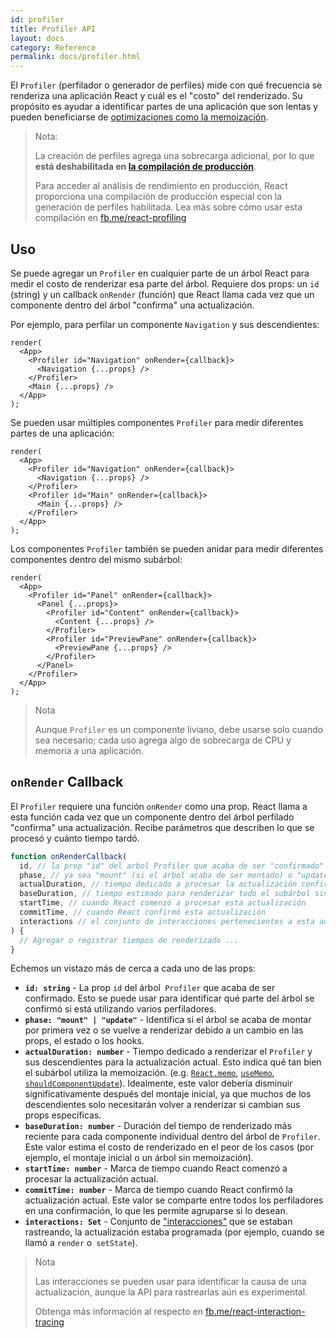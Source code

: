 ```yaml
---
id: profiler
title: Profiler API
layout: docs
category: Reference
permalink: docs/profiler.html
---
```


El `Profiler` (perfilador o generador de perfiles) mide con qué frecuencia se renderiza una aplicación React y cuál es el "costo" del renderizado.
Su propósito es ayudar a identificar partes de una aplicación que son lentas y pueden beneficiarse de [optimizaciones como la memoización](https://reactjs.org/docs/hooks-faq.html#how-to-memoize-calculations).

> Nota:
>
> La creación de perfiles agrega una sobrecarga adicional, por lo que **está deshabilitada en [la compilación de producción](https://reactjs.org/docs/optimizing-performance.html#use-the-production-build)**.
>
> Para acceder al análisis de rendimiento en producción, React proporciona una compilación de producción especial con la generación de perfiles habilitada.
> Lea más sobre cómo usar esta compilación en [fb.me/react-profiling](https://fb.me/react-profiling)

## Uso

Se puede agregar un `Profiler` en cualquier parte de un árbol React para medir el costo de renderizar esa parte del árbol.
Requiere dos props: un `id` (string) y un callback `onRender` (función) que React llama cada vez que un componente dentro del árbol "confirma" una actualización.

Por ejemplo, para perfilar un componente `Navigation` y sus descendientes:

```js{3}
render(
  <App>
    <Profiler id="Navigation" onRender={callback}>
      <Navigation {...props} />
    </Profiler>
    <Main {...props} />
  </App>
);
```

Se pueden usar múltiples componentes `Profiler` para medir diferentes partes de una aplicación:
```js{3,6}
render(
  <App>
    <Profiler id="Navigation" onRender={callback}>
      <Navigation {...props} />
    </Profiler>
    <Profiler id="Main" onRender={callback}>
      <Main {...props} />
    </Profiler>
  </App>
);
```

Los componentes `Profiler` también se pueden anidar para medir diferentes componentes dentro del mismo subárbol:
```js{2,6,8}
render(
  <App>
    <Profiler id="Panel" onRender={callback}>
      <Panel {...props}>
        <Profiler id="Content" onRender={callback}>
          <Content {...props} />
        </Profiler>
        <Profiler id="PreviewPane" onRender={callback}>
          <PreviewPane {...props} />
        </Profiler>
      </Panel>
    </Profiler>
  </App>
);
```

> Nota
>
> Aunque `Profiler` es un componente liviano, debe usarse solo cuando sea necesario; cada uso agrega algo de sobrecarga de CPU y memoria a una aplicación.

## `onRender` Callback

El `Profiler` requiere una función `onRender` como una prop.
React llama a esta función cada vez que un componente dentro del árbol perfilado "confirma" una actualización.
Recibe parámetros que describen lo que se procesó y cuánto tiempo tardó.

```js
function onRenderCallback(
  id, // la prop "id" del arbol Profiler que acaba de ser "confirmado"
  phase, // ya sea "mount" (si el árbol acaba de ser montado) o "update" (si se re-renderizó)
  actualDuration, // tiempo dedicado a procesar la actualización confirmada
  baseDuration, // tiempo estimado para renderizar todo el subárbol sin memoización
  startTime, // cuando React comenzó a procesar esta actualización
  commitTime, // cuando React confirmó esta actualización
  interactions // el conjunto de interacciones pertenecientes a esta actualización
) {
  // Agregar o registrar tiempos de renderizado ...
}
```

Echemos un vistazo más de cerca a cada uno de las props:

* **`id: string`** - 
La prop `id` del árbol` Profiler` que acaba de ser confirmado.
Esto se puede usar para identificar qué parte del árbol se confirmó si está utilizando varios perfiladores.
* **`phase: "mount" | "update"`** -
Identifica si el árbol se acaba de montar por primera vez o se vuelve a renderizar debido a un cambio en las props, el estado o los hooks.
* **`actualDuration: number`** -
Tiempo dedicado a renderizar el `Profiler` y sus descendientes para la actualización actual.
Esto indica qué tan bien el subárbol utiliza la memoización. (e.g. [`React.memo`](/docs/react-api.html#reactmemo), [`useMemo`](/docs/hooks-reference.html#usememo), [`shouldComponentUpdate`](/docs/hooks-faq.html#how-do-i-implement-shouldcomponentupdate)).
Idealmente, este valor debería disminuir significativamente después del montaje inicial, ya que muchos de los descendientes solo necesitarán volver a renderizar si cambian sus props específicas.
* **`baseDuration: number`** -
Duración del tiempo de renderizado más reciente para cada componente individual dentro del árbol de `Profiler`.
Este valor estima el costo de renderizado en el peor de los casos (por ejemplo, el montaje inicial o un árbol sin memoización).
* **`startTime: number`** -
Marca de tiempo cuando React comenzó a procesar la actualización actual.
* **`commitTime: number`** -
Marca de tiempo cuando React confirmó la actualización actual.
Este valor se comparte entre todos los perfiladores en una confirmación, lo que les permite agruparse si lo desean.
* **`interactions: Set`** -
Conjunto de ["interacciones"](http://fb.me/react-interaction-tracing) que se estaban rastreando, la actualización estaba programada (por ejemplo, cuando se llamó a `render` o` setState`).

> Nota
>
> Las interacciones se pueden usar para identificar la causa de una actualización, aunque la API para rastrearlas aún es experimental.
>
> Obtenga más información al respecto en [fb.me/react-interaction-tracing](http://fb.me/react-interaction-tracing)

